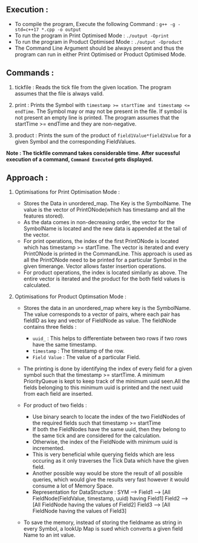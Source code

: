 Execution : 
-------------

- To compile the program, Execute the following Command : `g++ -g -std=c++17 *.cpp -o output`
- To run the program in Print Optimised Mode : `./output -Oprint`
- To run the program in Product Optimised Mode : `./output -Oproduct`
- The Command Line Argument should be always present and thus the program can run in either Print Optimised or Product Optimised Mode.


Commands :
--------------
1. tickfile <fileName> : Reads the tick file from the given location. The program assumes that the file is always valid.

2. print <startTime> <endTime> <Symbol> : Prints the Symbol with `timestamp >= startTime and timestamp <= endTime`. The Symbol may or may not be present in the file. If symbol is not present an empty line is printed. The program assumes that the startTime >= endTime and they are non-negative.

3. product <startTime> <endTime> <Symbol> <FieldName1> <FieldName2> : Prints the sum of the product of `field1Value*field2Value` for a given Symbol and the corresponding FieldValues.

**Note : The tickfile command takes considerable time. After sucessful execution of a command, `Command Executed` gets displayed.**


Approach :
---------------
1. Optimisations for Print Optimisation Mode : 
    -   Stores the Data in unordered_map. The Key is the SymbolName. The value is the vector of PrintONode(which has timestamp and all the features stored).
    -   As the data comes in non-decreasing order, the vector for the SymbolName is located and the new data is appended at the tail of the vector.
    -   For print operations, the index of the first PrintONode is located which has timestamp >= startTime. The vector is iterated and every PrintONode is printed in the CommandLine. This approach is used as all the PrintONode need to be printed for a particular Symbol in the given timerange. Vector allows faster insertion operations.
    -   For product operations, the index is located similarly as above. The entire vector is iterated and the product for the both field values is calculated. 

2. Optimisations for Product Optimsation Mode : 
    -   Stores the data in an unordered_map where key is the SymbolName. The value corresponds to a vector of pairs, where each pair has fieldID as key and vector of FieldNode as value. The fieldNode contains three fields :
        -   `uuid_` : This helps to differentiate between two rows if two rows have the same timestamp.
        -   `timestamp` : The timestamp of the row.
        -   `Field Value` : The value of a particular Field.
        
    - The printing is done by identifying the index of every field for a given symbol such that the timestamp >= startTime. A minimum PriorityQueue is kept to keep track of the minimum uuid seen.All the fields belonging to this minimum uuid is printed and the next uuid from each field are inserted. 
    
    - For product of two fields : 
        - Use binary search to locate the index of the two FieldNodes of the required fields such that timestamp >= startTime
        - If both the FieldNodes have the same uuid, then they belong to the same tick and are considered for the calculation.
        - Otherwise, the index of the FieldNode with minimum uuid is incremented.
        - This is very beneficial while querying fields which are less occuring as it only traverses the Tick Data which have the given field.
        - Another possible way would be store the result of all possible queries, which would give the results very fast however it would consume a lot of Memory Space.
        - Representation for DataStructure : 
            SYM --> Field1 --> [All FieldNode(FieldValue, timestamp, uuid) having  Field1]
                    Field2 --> [All FieldNode having the values of Field2]
                    Field3 --> [All FieldNode having the values of Field3]
        
    - To save the memory, instead of storing the fieldname as string in every Symbol, a lookUp Map is sued which converts a given field Name to an int value.
        
    

